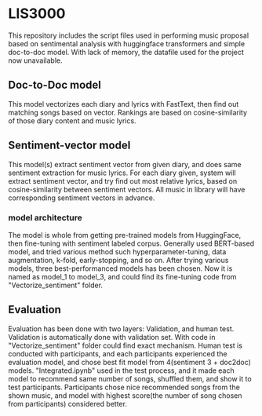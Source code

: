 # LIS3000

This repository includes the script files used in performing music proposal based on sentimental analysis with huggingface transformers and simple doc-to-doc model.
With lack of memory, the datafile used for the project now unavailable.

## Doc-to-Doc model

This model vectorizes each diary and lyrics with FastText, then find out matching songs based on vector. Rankings are based on cosine-similarity of those diary content and music lyrics.

## Sentiment-vector model

This model(s) extract sentiment vector from given diary, and does same sentiment extraction for music lyrics. For each diary given, system will extract sentiment vector, and try find out most relative lyrics, based on cosine-similarity between sentiment vectors. All music in library will have corresponding sentiment vectors in advance.

### model architecture

The model is whole from getting pre-trained models from HuggingFace, then fine-tuning with sentiment labeled corpus. Generally used BERT-based model, and tried various method such hyperparameter-tuning, data augmentation, k-fold, early-stopping, and so on. After trying various models, three best-performanced models has been chosen. Now it is named as model_1 to model_3, and could find its fine-tuning code from "Vectorize_sentiment" folder.

## Evaluation

Evaluation has been done with two layers: Validation, and human test.
Validation is automatically done with validation set. With code in "Vectorize_sentiment" folder could find exact mechanism.
Human test is conducted with participants, and each participants experienced the evaluation model, and chose best fit model from 4(sentiment 3 + doc2doc) models. "Integrated.ipynb" used in the test process, and it made each model to recommend same number of songs, shuffled them, and show it to test participants. Participants chose nice recommended songs from the shown music, and model with highest score(the number of song chosen from participants) considered better.
